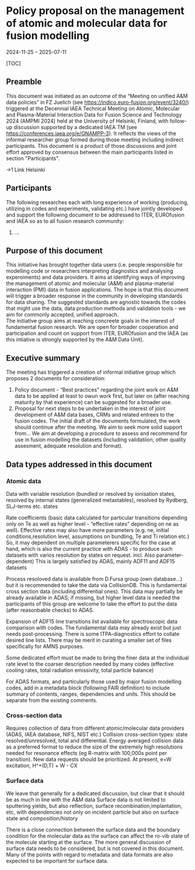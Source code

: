 
# Policy proposal on the management of atomic and molecular data for fusion modelling

2024-11-25 – 2025-07-11

[TOC]

## Preamble

This document was initiated as an outcome of the “Meeting on unified A&M data policies” in FZ Juelich (see https://indico.euro-fusion.org/event/3240/) triggered at the Decennial IAEA Technical Meeting on Atomic, Molecular and Plasma-Material Interaction Data for Fusion Science and Technology 2024 (AMPMI 2024) held at the University of Helsinki, Finland, with follow-up discussion supported by a dedicated IAEA TM (see https://conferences.iaea.org/e/GNAMPP-3). It reflects the views of the informal researcher group formed during those meeting including indirect participants.
This document is a product of those discussions and joint effort approved by consensus between the main participants listed in section "Participants".

->1 Link Helsinki


## Participants

The following researches each with long experience of working (producing, utilizing in codes and experiments, validating etc.) have jointly developed and support the following document to be addressed to ITER, EUROfusion and IAEA so as to all fusion research community:

1. ...


## Purpose of this document
This initiative has brought together data users (i.e. people responsible for modelling code or researchers interpreting diagnostics and analysing experoiments) and data providers.  It aims at identifying ways of improving the management of atomic and molecular (A&M) and plasma-material interaction (PMI) data in fusion applications. The hope is that this document will trigger a broader response in the community in developing standards for data sharing.  The suggested standards are agnostic towards the codes that might use the data, data production methods and validation tools - we aim for commonly accepted, unified approach.   
The initiative group aims at reaching concreete goals in the interest of fundamental fusion research. We are open for broader cooperation and participation and count on support from ITER, EUROfusion and the IAEA (as this intiative is strongly supported by the A&M Data Unit).


## Executive summary

The meeting has triggered a creation of informal initiative group which proposes 2 documents for consideration:
1)	Policy document - “Best practices”  regarding the joint work on A&M data to be applied at least to owun work first,  but later on (after reaching maturity by that experience) can be suggested for a broader use.
2)	Proposal for next steps to be undertaken in the interest of joint development of A&M data bases, CRMs and related entrees to the fusion codes. 
The initial draft of the documents formulated, the work should continue after the meeting. 
We aim to seek more solid support from… 
We aim at developing a procedure to assess and recommend for use in fusion modelling the datasets (including validatiion, other quality assesment, adequate resolution and format). 

## Data types addressed in this document

### Atomic data

Data with variable resolution (bundled or resolved by ionisation states, resolved by internal states (generalized metastables), resolved by Rydberg, SLJ-terms etc. states  

Rate coefficients (basic data calculated for particular transitions depending only on Te as well as higher level - “effective rates” depending on ne as well). Effective rates may also have more parameters (e.g. ne, initial conditions,resolution level, assumptions on bundling, Te and Ti relation etc.) So, it may dependent on multiple parameterers specific for the case at hand, which is also the current practice with ADAS - to produce such datasets with varios resolution by states on request.  incl. Also parameter-dependent)
This is largely satisfied by ADAS, mainly ADF11 and ADF15 datasets


Process resoloved data is available from D.Fursa group (own database…) but it is recommended to take the data via CollisionDB. This is fundamental cross section data (including differential ones). This data may partially be already available in ADAS; if missing, but higher level data is needed the participants of this group are welcome to take the effort to put the data (after reasonbable checks) to ADAS.

Expansion of ADF15 line transitions list available for spectroscopic data comparison with codes. The fundamental data may already exist but just needs post-processing. There is some ITPA-diagnostics effort to collate desired line lists. There may be merit in curating a smaller set of files specifically for AMNS purposes.

Some dedicated effort must be made to bring the finer data at the individual rate level to the coarser description needed by many codes (effective cooling rates, total radiation emissivity, total particle balance)

For ADAS formats, and particularly those used by major fusion modelling codes, add in a metadata block (following FAIR definition) to include summary of contents, ranges, dependencies and units. This should be separate from the existing comments.

### Cross-section data
Requires collection of data from different atomic/molecular data providers (ADAS, IAEA database, NIFS, NIST etc.)
Collision cross-section types: state resolved/unresolved, total and differential. 
Energy averaged collision data as a preferred format to reduce the size of the extremely high resolutions needed for resonance effects (eg R-matrix with 100,000s point per transition).
New data requests should be prioritized. At present, e+W excitation, H^+(D,T) + W - CX


### Surface data
We leave that generally for a dedicated discussion, but clear that it should be as much in line with the A&M data
Surface data is not limited to sputtering yields, but also reflection, surface recombination,implantation, etc, with dependencies not only on incident particle but also on surface state and composition/history

There is a close connection between the surface data and the boundary condition for the molecular data as the surface can affect the ro-vib state of the molecule starting at the surface.  The more general discussion of surface data needs to be considered, but is not covered in this document.  Many of the points with regard to metadata and data formats are also expected to be important for surface data.




